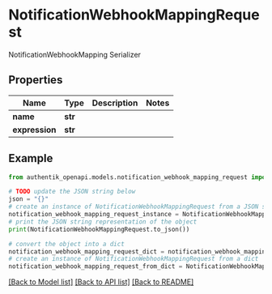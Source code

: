 # NotificationWebhookMappingRequest

NotificationWebhookMapping Serializer

## Properties

Name | Type | Description | Notes
------------ | ------------- | ------------- | -------------
**name** | **str** |  | 
**expression** | **str** |  | 

## Example

```python
from authentik_openapi.models.notification_webhook_mapping_request import NotificationWebhookMappingRequest

# TODO update the JSON string below
json = "{}"
# create an instance of NotificationWebhookMappingRequest from a JSON string
notification_webhook_mapping_request_instance = NotificationWebhookMappingRequest.from_json(json)
# print the JSON string representation of the object
print(NotificationWebhookMappingRequest.to_json())

# convert the object into a dict
notification_webhook_mapping_request_dict = notification_webhook_mapping_request_instance.to_dict()
# create an instance of NotificationWebhookMappingRequest from a dict
notification_webhook_mapping_request_from_dict = NotificationWebhookMappingRequest.from_dict(notification_webhook_mapping_request_dict)
```
[[Back to Model list]](../README.md#documentation-for-models) [[Back to API list]](../README.md#documentation-for-api-endpoints) [[Back to README]](../README.md)



